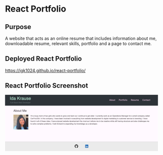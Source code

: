 # React Portfolio

## Purpose
A website that acts as an online resume that includes information about me, downloadable resume, relevant skills, portfolio and a page to contact me.

## Deployed React Portfolio
https://igk1024.github.io/react-portfolio/

## React Portfolio Screenshot
![Screenshot](src/assets/images/screenshot.png)

